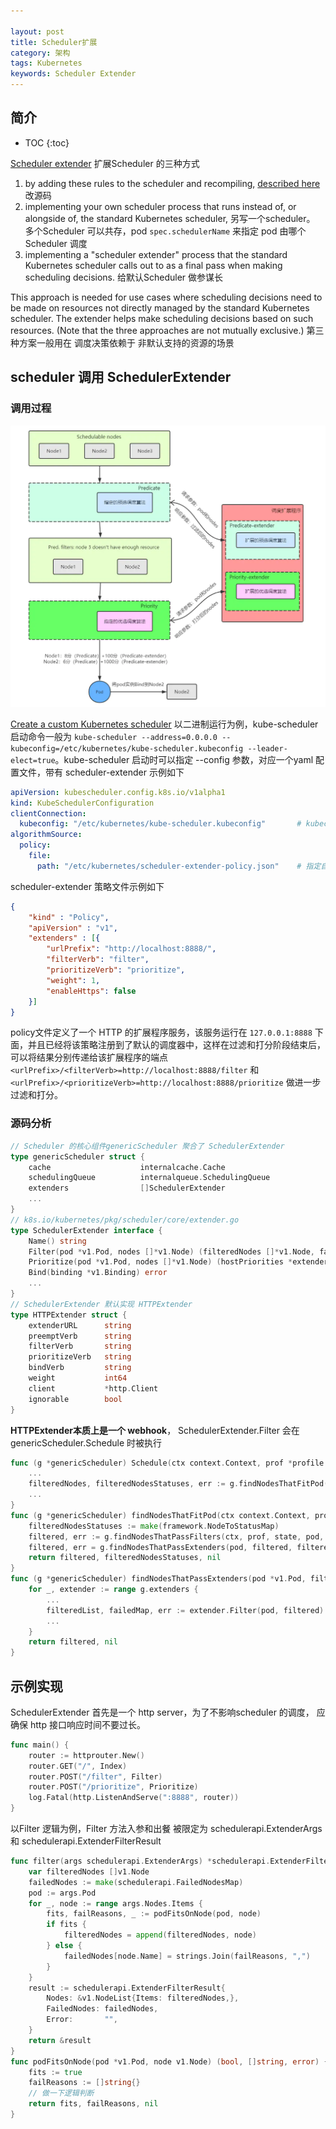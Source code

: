 ```yaml
---

layout: post
title: Scheduler扩展
category: 架构
tags: Kubernetes
keywords: Scheduler Extender
---
```


## 简介

* TOC
{:toc}

[Scheduler extender](https://github.com/kubernetes/community/blob/master/contributors/design-proposals/scheduling/scheduler_extender.md) 扩展Scheduler 的三种方式

1. by adding these rules to the scheduler and recompiling, [described here](https://github.com/kubernetes/community/blob/master/contributors/devel/sig-scheduling/scheduler.md) 改源码
2. implementing your own scheduler process that runs instead of, or alongside of, the standard Kubernetes scheduler,  另写一个scheduler。 多个Scheduler 可以共存，pod `spec.schedulerName` 来指定 pod 由哪个Scheduler 调度
3. implementing a "scheduler extender" process that the standard Kubernetes scheduler calls out to as a final pass when making scheduling decisions. 给默认Scheduler 做参谋长

This approach is needed for use cases where scheduling decisions need to be made on resources not directly managed by the standard Kubernetes scheduler. The extender helps make scheduling decisions based on such resources. (Note that the three approaches are not mutually exclusive.) 第三种方案一般用在 调度决策依赖于 非默认支持的资源的场景

## scheduler 调用 SchedulerExtender 

### 调用过程

![](/public/upload/kubernetes/scheduler_extender.png)

[Create a custom Kubernetes scheduler](https://developer.ibm.com/technologies/containers/articles/creating-a-custom-kube-scheduler/#) 以二进制运行为例，kube-scheduler 启动命令一般为  `kube-scheduler --address=0.0.0.0 --kubeconfig=/etc/kubernetes/kube-scheduler.kubeconfig --leader-elect=true`。kube-scheduler 启动时可以指定 --config 参数，对应一个yaml 配置文件，带有 scheduler-extender 示例如下

```yaml
apiVersion: kubescheduler.config.k8s.io/v1alpha1
kind: KubeSchedulerConfiguration
clientConnection:
  kubeconfig: "/etc/kubernetes/kube-scheduler.kubeconfig"       # kubeconfig 文件
algorithmSource:
  policy:
    file:
      path: "/etc/kubernetes/scheduler-extender-policy.json"    # 指定自定义调度策略文件
```
scheduler-extender 策略文件示例如下 

```json
{
    "kind" : "Policy",
    "apiVersion" : "v1",
    "extenders" : [{
        "urlPrefix": "http://localhost:8888/",
        "filterVerb": "filter",
        "prioritizeVerb": "prioritize",
        "weight": 1,
        "enableHttps": false
    }]
}
```

policy文件定义了一个 HTTP 的扩展程序服务，该服务运行在 `127.0.0.1:8888` 下面，并且已经将该策略注册到了默认的调度器中，这样在过滤和打分阶段结束后，可以将结果分别传递给该扩展程序的端点 `<urlPrefix>/<filterVerb>=http://localhost:8888/filter` 和 `<urlPrefix>/<prioritizeVerb>=http://localhost:8888/prioritize` 做进一步过滤和打分。

### 源码分析

```go
// Scheduler 的核心组件genericScheduler 聚合了 SchedulerExtender
type genericScheduler struct {
	cache                    internalcache.Cache
	schedulingQueue          internalqueue.SchedulingQueue
	extenders                []SchedulerExtender
	...
}
// k8s.io/kubernetes/pkg/scheduler/core/extender.go
type SchedulerExtender interface {
    Name() string
	Filter(pod *v1.Pod, nodes []*v1.Node) (filteredNodes []*v1.Node, failedNodesMap extenderv1.FailedNodesMap, err error)
	Prioritize(pod *v1.Pod, nodes []*v1.Node) (hostPriorities *extenderv1.HostPriorityList, weight int64, err error)
	Bind(binding *v1.Binding) error
    ...
}
// SchedulerExtender 默认实现 HTTPExtender
type HTTPExtender struct {
	extenderURL      string
	preemptVerb      string
	filterVerb       string
	prioritizeVerb   string
	bindVerb         string
	weight           int64
	client           *http.Client
	ignorable        bool
}
```
**HTTPExtender本质上是一个 webhook**， SchedulerExtender.Filter 会在 genericScheduler.Schedule 时被执行 

```go
func (g *genericScheduler) Schedule(ctx context.Context, prof *profile.Profile, state *framework.CycleState, pod *v1.Pod) (result ScheduleResult, err error) {
    ...
    filteredNodes, filteredNodesStatuses, err := g.findNodesThatFitPod(ctx, prof, state, pod)
    ...
}
func (g *genericScheduler) findNodesThatFitPod(ctx context.Context, prof *profile.Profile, state *framework.CycleState, pod *v1.Pod) ([]*v1.Node, framework.NodeToStatusMap, error) {
	filteredNodesStatuses := make(framework.NodeToStatusMap)
	filtered, err := g.findNodesThatPassFilters(ctx, prof, state, pod, filteredNodesStatuses)
	filtered, err = g.findNodesThatPassExtenders(pod, filtered, filteredNodesStatuses)
	return filtered, filteredNodesStatuses, nil
}
func (g *genericScheduler) findNodesThatPassExtenders(pod *v1.Pod, filtered []*v1.Node, statuses framework.NodeToStatusMap) ([]*v1.Node, error) {
	for _, extender := range g.extenders {
		...
		filteredList, failedMap, err := extender.Filter(pod, filtered)
		...
	}
	return filtered, nil
}
```

## 示例实现

SchedulerExtender 首先是一个 http server，为了不影响scheduler 的调度， 应确保 http 接口响应时间不要过长。

```go
func main() {
    router := httprouter.New()
    router.GET("/", Index)
    router.POST("/filter", Filter)
    router.POST("/prioritize", Prioritize)
    log.Fatal(http.ListenAndServe(":8888", router))
}
```
以Filter 逻辑为例，Filter 方法入参和出餐 被限定为 schedulerapi.ExtenderArgs 和 schedulerapi.ExtenderFilterResult
```go
func filter(args schedulerapi.ExtenderArgs) *schedulerapi.ExtenderFilterResult {
    var filteredNodes []v1.Node
    failedNodes := make(schedulerapi.FailedNodesMap)
    pod := args.Pod
    for _, node := range args.Nodes.Items {
        fits, failReasons, _ := podFitsOnNode(pod, node)
        if fits {
            filteredNodes = append(filteredNodes, node)
        } else {
            failedNodes[node.Name] = strings.Join(failReasons, ",")
        }
    }
    result := schedulerapi.ExtenderFilterResult{
        Nodes: &v1.NodeList{Items: filteredNodes,},
        FailedNodes: failedNodes,
        Error:       "",
    }
    return &result
}
func podFitsOnNode(pod *v1.Pod, node v1.Node) (bool, []string, error) {
    fits := true
    failReasons := []string{}
    // 做一下逻辑判断
    return fits, failReasons, nil
}
```


